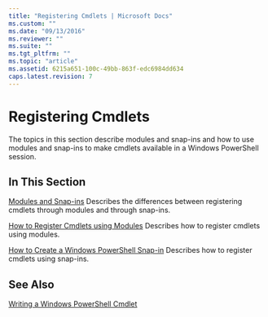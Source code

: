 ```yaml
---
title: "Registering Cmdlets | Microsoft Docs"
ms.custom: ""
ms.date: "09/13/2016"
ms.reviewer: ""
ms.suite: ""
ms.tgt_pltfrm: ""
ms.topic: "article"
ms.assetid: 6215a651-100c-49bb-863f-edc6984dd634
caps.latest.revision: 7
---
```

# Registering Cmdlets

The topics in this section describe modules and snap-ins and how to use modules and snap-ins to make cmdlets available in a Windows PowerShell session.

## In This Section

[Modules and Snap-ins](./modules-and-snap-ins.md)
Describes the differences between registering cmdlets through modules and through snap-ins.

[How to Register Cmdlets using Modules](./how-to-import-cmdlets-using-modules.md)
Describes how to register cmdlets using modules.

[How to Create a Windows PowerShell Snap-in](./how-to-create-a-windows-powershell-snap-in.md)
Describes how to register cmdlets using snap-ins.

## See Also

[Writing a Windows PowerShell Cmdlet](../cmdlet/cmdlet-overview.md)
